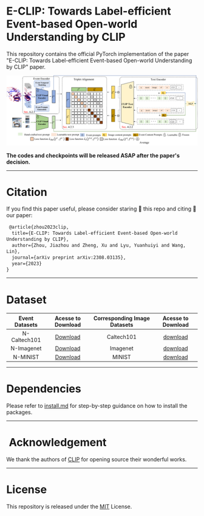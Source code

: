 # E-CLIP: Towards Label-efficient Event-based Open-world Understanding by CLIP

This repository contains the official PyTorch implementation of the paper "E-CLIP: Towards Label-efficient Event-based Open-world Understanding by CLIP" paper.
<div align="center">
<img src="image/framework.png" width="1300px">
</div>

**The codes and checkpoints will be released ASAP after the paper's decision.**

---
# Citation
If you find this paper useful, please consider staring 🌟 this repo and citing 📑 our paper:

```
 @article{zhou2023clip,
  title={E-CLIP: Towards Label-efficient Event-based Open-world Understanding by CLIP},
  author={Zhou, Jiazhou and Zheng, Xu and Lyu, Yuanhuiyi and Wang, Lin},
  journal={arXiv preprint arXiv:2308.03135},
  year={2023}
}
```
---
# Dataset
<div align=center>

| Event Datasets |                                        Acesse to Download                                        | Corresponding Image Datasets | Acesse to Download |
|:--------------:|:------------------------------------------------------------------------------------------------:|:----------------------------:|:------------------:|
|  N-Caltech101  |       [Download](https://drive.google.com/drive/folders/1sY91hL_iHnmfRXSTc058bfZ0GQcEC6St)       |          Caltech101          |    [download](https://data.caltech.edu/records/mzrjq-6wc02)    |
|   N-Imagenet   | [Download](https://docs.google.com/document/d/1x0Vqe_5tVAJtYLYSZLwN6oNMExyUjIh-a30oLOKV2rE/edit) |           Imagenet           | [download](https://image-net.org/download.php)|
|    N-MINIST    | [Download](https://www.garrickorchard.com/datasets/n-mnist) |            MINIST            | [download](https://link.zhihu.com/?target=http%3A//yann.lecun.com/exdb/mnist/)|
</div>

---
# Dependencies
Please refer to [install.md](./docs/install.md) for step-by-step guidance on how to install the packages.

---
# ️ ️Acknowledgement
We thank the authors of [CLIP](https://github.com/openai/CLIP) for opening source their wonderful works.

---
# License
This repository is released under the [MIT](./LICENSE) License.
